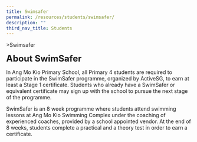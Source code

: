 ```yaml
---
title: Swimsafer
permalink: /resources/students/swimsafer/
description: ""
third_nav_title: Students
---
```

&gt;Swimsafer

**<font size="5">About SwimSafer</font>**

In Ang Mo Kio Primary School, all Primary 4 students are required to participate in the SwimSafer programme, organized by ActiveSG, to earn at least a Stage 1 certificate. Students who already have a SwimSafer or equivalent certificate may sign up with the school to pursue the next stage of the programme.&nbsp;

  

SwimSafer is an 8 week programme where students attend swimming lessons at Ang Mo Kio Swimming Complex under the coaching of experienced coaches, provided by a school appointed vendor. At the end of 8 weeks, students complete a practical and a theory test in order to earn a certificate.